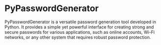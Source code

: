 # PyPasswordGenerator
PyPasswordGenerator is a versatile password generation tool developed in Python. It provides a simple yet powerful interface for creating strong and secure passwords for various applications, such as online accounts, Wi-Fi networks, or any other system that requires robust password protection.
